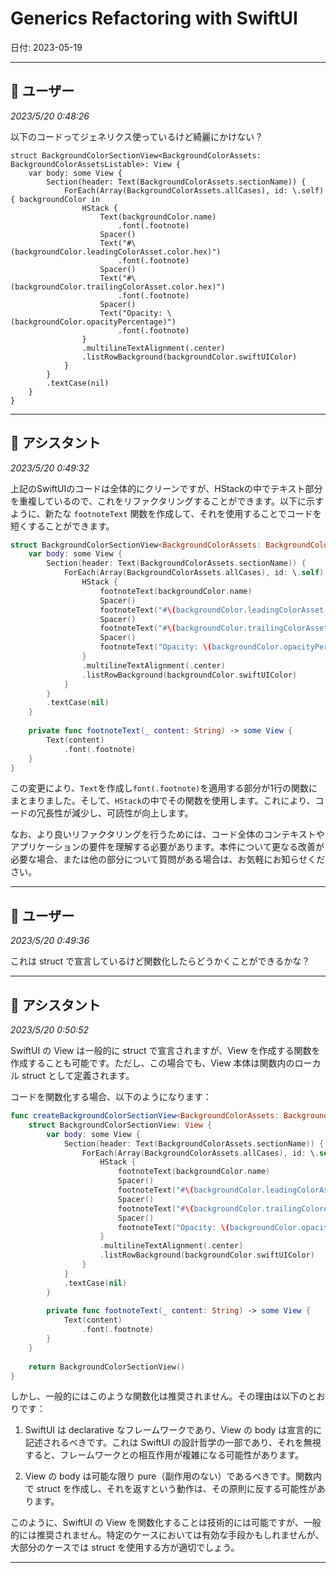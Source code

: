 # Generics Refactoring with SwiftUI

日付: 2023-05-19

---

## 👤 ユーザー
*2023/5/20 0:48:26*

以下のコードってジェネリクス使っているけど綺麗にかけない？

```
struct BackgroundColorSectionView<BackgroundColorAssets: BackgroundColorAssetsListable>: View {
    var body: some View {
        Section(header: Text(BackgroundColorAssets.sectionName)) {
            ForEach(Array(BackgroundColorAssets.allCases), id: \.self) { backgroundColor in
                HStack {
                    Text(backgroundColor.name)
                        .font(.footnote)
                    Spacer()
                    Text("#\(backgroundColor.leadingColorAsset.color.hex)")
                        .font(.footnote)
                    Spacer()
                    Text("#\(backgroundColor.trailingColorAsset.color.hex)")
                        .font(.footnote)
                    Spacer()
                    Text("Opacity: \(backgroundColor.opacityPercentage)")
                        .font(.footnote)
                }
                .multilineTextAlignment(.center)
                .listRowBackground(backgroundColor.swiftUIColor)
            }
        }
        .textCase(nil)
    }
}
```

---

## 🤖 アシスタント
*2023/5/20 0:49:32*

上記のSwiftUIのコードは全体的にクリーンですが、HStackの中でテキスト部分を重複しているので、これをリファクタリングすることができます。以下に示すように、新たな `footnoteText` 関数を作成して、それを使用することでコードを短くすることができます。

```swift
struct BackgroundColorSectionView<BackgroundColorAssets: BackgroundColorAssetsListable>: View {
    var body: some View {
        Section(header: Text(BackgroundColorAssets.sectionName)) {
            ForEach(Array(BackgroundColorAssets.allCases), id: \.self) { backgroundColor in
                HStack {
                    footnoteText(backgroundColor.name)
                    Spacer()
                    footnoteText("#\(backgroundColor.leadingColorAsset.color.hex)")
                    Spacer()
                    footnoteText("#\(backgroundColor.trailingColorAsset.color.hex)")
                    Spacer()
                    footnoteText("Opacity: \(backgroundColor.opacityPercentage)")
                }
                .multilineTextAlignment(.center)
                .listRowBackground(backgroundColor.swiftUIColor)
            }
        }
        .textCase(nil)
    }
    
    private func footnoteText(_ content: String) -> some View {
        Text(content)
            .font(.footnote)
    }
}
```
この変更により、`Text`を作成し`font(.footnote)`を適用する部分が1行の関数にまとまりました。そして、`HStack`の中でその関数を使用します。これにより、コードの冗長性が減少し、可読性が向上します。

なお、より良いリファクタリングを行うためには、コード全体のコンテキストやアプリケーションの要件を理解する必要があります。本件について更なる改善が必要な場合、または他の部分について質問がある場合は、お気軽にお知らせください。

---

## 👤 ユーザー
*2023/5/20 0:49:36*

これは struct で宣言しているけど関数化したらどうかくことができるかな？

---

## 🤖 アシスタント
*2023/5/20 0:50:52*

SwiftUI の View は一般的に struct で宣言されますが、View を作成する関数を作成することも可能です。ただし、この場合でも、View 本体は関数内のローカル struct として定義されます。

コードを関数化する場合、以下のようになります：

```swift
func createBackgroundColorSectionView<BackgroundColorAssets: BackgroundColorAssetsListable>() -> some View {
    struct BackgroundColorSectionView: View {
        var body: some View {
            Section(header: Text(BackgroundColorAssets.sectionName)) {
                ForEach(Array(BackgroundColorAssets.allCases), id: \.self) { backgroundColor in
                    HStack {
                        footnoteText(backgroundColor.name)
                        Spacer()
                        footnoteText("#\(backgroundColor.leadingColorAsset.color.hex)")
                        Spacer()
                        footnoteText("#\(backgroundColor.trailingColorAsset.color.hex)")
                        Spacer()
                        footnoteText("Opacity: \(backgroundColor.opacityPercentage)")
                    }
                    .multilineTextAlignment(.center)
                    .listRowBackground(backgroundColor.swiftUIColor)
                }
            }
            .textCase(nil)
        }
        
        private func footnoteText(_ content: String) -> some View {
            Text(content)
                .font(.footnote)
        }
    }
    
    return BackgroundColorSectionView()
}
```
しかし、一般的にはこのような関数化は推奨されません。その理由は以下のとおりです：

1. SwiftUI は declarative なフレームワークであり、View の body は宣言的に記述されるべきです。これは SwiftUI の設計哲学の一部であり、それを無視すると、フレームワークとの相互作用が複雑になる可能性があります。

2. View の body は可能な限り pure（副作用のない）であるべきです。関数内で struct を作成し、それを返すという動作は、その原則に反する可能性があります。

このように、SwiftUI の View を関数化することは技術的には可能ですが、一般的には推奨されません。特定のケースにおいては有効な手段かもしれませんが、大部分のケースでは struct を使用する方が適切でしょう。

---
